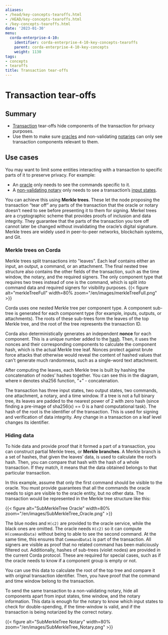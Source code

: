 ```yaml
---
aliases:
- /head/key-concepts-tearoffs.html
- /HEAD/key-concepts-tearoffs.html
- /key-concepts-tearoffs.html
date: '2023-01-30'
menu:
  corda-enterprise-4-10:
    identifier: corda-enterprise-4-10-key-concepts-tearoffs
    parent: corda-enterprise-4-10-key-concepts
    weight: 1130
tags:
- concepts
- tearoffs
title: Transaction tear-offs
---
```



# Transaction tear-offs

## Summary

* [Transaction](key-concepts-transactions.md) tear-offs hide components of the transaction for privacy purposes.
* Use them to make sure [oracles](key-concepts-oracles.md) and non-validating [notaries](key-concepts-notaries.md) can only see transaction components relevant to them.

## Use cases

You may want to limit some entities interacting with a transaction to specific parts of it to preserve privacy. For example:
* An [oracle](key-concepts-oracles.md) only needs to see the commands specific to it.
* A [non-validating notary](key-concepts-notaries.md) only needs to see a transaction’s [input states](key-concepts-states.md).

You can achieve this using **Merkle trees**. These let the node proposing the transaction “tear off” any parts of the transaction that the oracle or notary doesn’t need to see before presenting it to them for signing. Merkel trees are a cryptographic scheme that provides proofs of inclusion and data integrity. They guarantee that the parts of the transaction you tore off cannot later be changed without invalidating the oracle’s digital signature. Merkle trees are widely used in peer-to-peer networks, blockchain systems, and Git.



### Merkle trees on Corda

Merkle trees split transactions into "leaves". Each leaf contains
either an input, an output, a command, or an attachment. The final nested tree structure also contains the
other fields of the transaction, such as the time window, the notary, and the required signers. The only component type that requires two trees instead of one is the command, which is split into
command data and required signers for visibility purposes.
{{< figure alt="merkleTreeFull" width=80% zoom="/en/images/merkleTreeFull.png" >}}

Corda uses one nested Merkle tree per component type. A component sub-tree
is generated for each component type (for example, inputs, outputs, or attachments). The roots of these sub-trees
form the leaves of the top Merkle tree, and the root of the tree represents the transaction ID.

Corda also deterministically generates an independent **nonce** for each component. This is a unique number added to the [hash](https://www.investopedia.com/terms/h/hash.asp). Then, it uses the nonces and their corresponding components to calculate the component hash, which is the actual Merkle tree leaf. Nonces protect against brute force attacks that otherwise would reveal the content of hashed values that can't generate much randomness, such as a single-word text attachment.

After computing the leaves, each Merkle tree is built by hashing the concatenation of nodes’ hashes
together. You can see this in the diagram, where `H` denotes sha256 function, “+” - concatenation.

The transaction has three input states, two output states, two commands, one attachment, a notary, and a time window.
If a tree is not a full binary tree, its leaves are padded to the nearest
power of 2 with zero hash (since finding a pre-image of sha256(x) == 0 is a hard computational task). The hash of the root is the identifier of the transaction. This is used for signing and
verification of data integrity. Any change in a transaction on a leaf level changes its identifier.

### Hiding data

To hide data and provide proof that it formed a part of a transaction, you can construct partial Merkle trees,
or **Merkle branches**. A Merkle branch is a set of hashes, that given the leaves’ data, is used to calculate the
root’s hash. Then, you can compare that hash with the hash of a whole transaction. If they match, it means that the data
obtained belongs to that particular transaction.

In this example, assume that only the first command should be visible to the oracle. You must provide guarantees that all
the commands the oracle needs to sign are visible to the oracle entity, but no other data. The transaction would be represented in the Merkle tree structure like this:

{{< figure alt="SubMerkleTree Oracle" width=80% zoom="/en/images/SubMerkleTree_Oracle.png" >}}

The blue nodes and `H(c2)` are provided to the oracle service, while the black ones are omitted. The oracle needs `H(c2)` so it can compute `H(commandData)` without being to able to see the second command. At the same time, this
ensures that `CommandData1` is part of the transaction. All signers are visible as
proof that no related command has been maliciously filtered out. Additionally, hashes of
sub-trees (violet nodes) are provided in the current Corda protocol. These are required for special cases, such as if the oracle needs to know if a component group is empty or not.

You can use this data to calculate the root of the top tree and compare it with original
transaction identifier. Then, you have proof that the command and time window belong to the transaction.

To send the same transaction to a non-validating notary, hide all components
apart from input states, time window, and the notary information. This data is enough for the notary to know which
input states to check for double-spending, if the time-window is valid, and if the transaction is being notarized by the correct notary.

{{< figure alt="SubMerkleTree Notary" width=80% zoom="/en/images/SubMerkleTree_Notary.png" >}}
